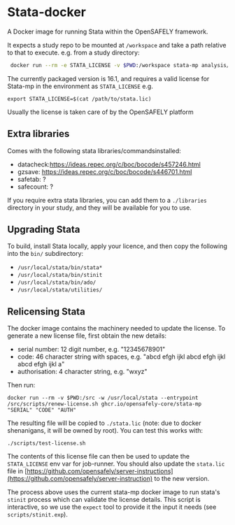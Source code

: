 # Stata-docker

A Docker image for running Stata within the OpenSAFELY framework.

It expects a study repo to be mounted at `/workspace` and take a path relative
to that to execute. e.g. from a study directory:

```sh
 docker run --rm -e STATA_LICENSE -v $PWD:/workspace stata-mp analysis/model.do
```

The currently packaged version is 16.1, and requires a valid license for
Stata-mp in the environment as `STATA_LICENSE` e.g.

    export STATA_LICENSE=$(cat /path/to/stata.lic)

Usually the license is taken care of by the OpenSAFELY platform

## Extra libraries

Comes with the following stata libraries/commandsinstalled:

  - datacheck:https://ideas.repec.org/c/boc/bocode/s457246.html
  - gzsave: https://ideas.repec.org/c/boc/bocode/s446701.html
  - safetab: ?
  - safecount: ?

If you require extra stata libraries, you can add them to a `./libraries`
directory in your study, and they will be available for you to use.


## Upgrading Stata

To build, install Stata locally, apply your licence, and then copy the
following into the `bin/` subdirectory:

* `/usr/local/stata/bin/stata*`
* `/usr/local/stata/bin/stinit`
* `/usr/local/stata/bin/ado/`
* `/usr/local/stata/utilities/`


## Relicensing Stata

The docker image contains the machinery needed to update the license. To
generate a new license file, first obtain the new details:

 - serial number: 12 digit number, e.g. "12345678901"
 - code: 46 character string with spaces, e.g. "abcd efgh ijkl abcd efgh ijkl abcd efgh ijkl a"
 - authorisation: 4 character string, e.g. "wxyz"

Then run:

    docker run --rm -v $PWD:/src -w /usr/local/stata --entrypoint /src/scripts/renew-license.sh ghcr.io/opensafely-core/stata-mp "SERIAL" "CODE" "AUTH"


The resulting file will be copied to `./stata.lic` (note: due to docker
shenanigans, it will be owned by root). You can test this works with:

    ./scripts/test-license.sh

The contents of this license file can then be used to update the `STATA_LICENSE`
env var for job-runner. You should also update the `stata.lic` file in
[https://github.com/opensafely/server-instructions](https://github.com/opensafely/server-instruction)
to the new version.

The process above uses the current stata-mp docker image to run stata's
`stinit` process which can validate the license details.  This script is
interactive, so we use the `expect` tool to provide it the input it needs (see
`scripts/stinit.exp`).

